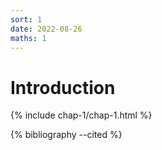 ```yaml
---
sort: 1
date: 2022-08-26
maths: 1
---
```


# Introduction

{% include chap-1/chap-1.html %}

{% bibliography --cited %}
